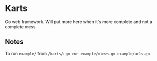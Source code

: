 # Karts
Go web framework.  Will put more here when it's more complete and not a complete mess.

## Notes
To run `example/` from `/karts/`: `go run example/views.go example/urls.go`